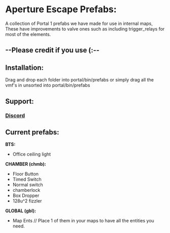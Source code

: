 
#  Aperture Escape Prefabs:
A collection of Portal 1 prefabs we have made for use in internal maps,
These have improvements to valve ones such as including trigger_relays for most of the elements.
##  --Please credit if you use (:--

##  Installation:
Drag and drop each folder into portal/bin/prefabs or simply drag all the vmf's in unsorted into portal/bin/prefabs

## Support:
### [Discord](https://discord.gg/z7bzaeay6b)

##  Current prefabs:
**BTS:**
 - Office ceiling light
  
**CHAMBER (chmb):**
 - Floor Button
 - Timed Switch
 - Normal switch
 - chamberlock
 - Box Dropper
 - 128u^2 fizzler

**GLOBAL (gbl):**
 - Map Ents // Place 1 of them in your maps to have all the entities you need.

